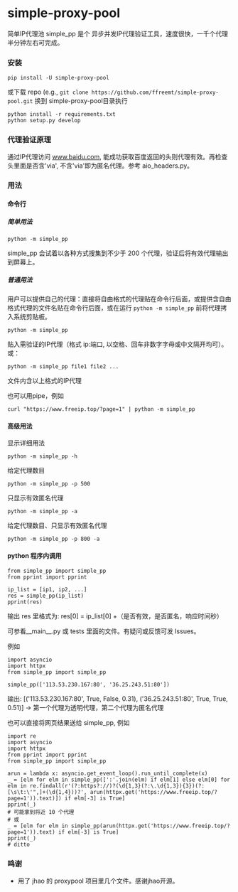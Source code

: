 # simple-proxy-pool

简单IP代理池 simple_pp 是个 异步并发IP代理验证工具，速度很快，一千个代理半分钟左右可完成。

### 安装

```pip install -U simple-proxy-pool```

或下载 repo (e.g., ```git clone https://github.com/ffreemt/simple-proxy-pool.git``` 换到 simple-proxy-pool目录执行
```
python install -r requirements.txt
python setup.py develop
```

### 代理验证原理

通过IP代理访问 www.baidu.com, 能成功获取百度返回的头则代理有效。再检查头里面是否含'via', 不含'via'即为匿名代理。参考 aio_headers.py。

### 用法

#### 命令行

##### 简单用法
```python -m simple_pp```

simple_pp 会试着以各种方式搜集到不少于 200 个代理，验证后将有效代理输出到屏幕上。

##### 普通用法

用户可以提供自己的代理：直接将自由格式的代理贴在命令行后面，或提供含自由格式代理的文件名贴在命令行后面，或在运行 `python -m simple_pp` 前将代理拷入系统剪贴板。

```python -m simple_pp```

贴入需验证的IP代理（格式 ip:端口, 以空格、回车非数字字母或中文隔开均可）。或：

```python -m simple_pp file1 file2 ...```

文件内含以上格式的IP代理

也可以用pipe，例如
```
curl "https://www.freeip.top/?page=1" | python -m simple_pp
```
#### 高级用法

显示详细用法

```python -m simple_pp -h```

给定代理数目

```python -m simple_pp -p 500```

只显示有效匿名代理

```python -m simple_pp -a```

给定代理数目、只显示有效匿名代理

```python -m simple_pp -p 800 -a```

#### python 程序内调用
```
from simple_pp import simple_pp
from pprint import pprint

ip_list = [ip1, ip2, ...]
res = simple_pp(ip_list)
pprint(res)
```

输出 res 里格式为: res[0] = ip_list[0] +（是否有效，是否匿名，响应时间秒）

可参看__main__.py 或 tests 里面的文件。有疑问或反馈可发 Issues。

例如
```
import asyncio
import httpx
from simple_pp import simple_pp

simple_pp(['113.53.230.167:80', '36.25.243.51:80'])
```
输出: [('113.53.230.167:80', True, False, 0.31),
('36.25.243.51:80', True, True, 0.51)]
-> 第一个代理为透明代理，第二个代理为匿名代理

也可以直接将网页结果送给 simple_pp, 例如
```
import re
import asyncio
import httpx
from pprint import pprint
from simple_pp import simple_pp

arun = lambda x: asyncio.get_event_loop().run_until_complete(x)
_ = [elm for elm in simple_pp([':'.join(elm) if elm[1] else elm[0] for elm in re.findall(r'(?:https?://)?(\d{1,3}(?:\.\d{1,3}){3})(?:[\s\t:\'",]+(\d{1,4}))?', arun(httpx.get('https://www.freeip.top/?page=1')).text)]) if elm[-3] is True]
pprint(_)
# 可能拿到将近 10 个代理
# 或
_ = [elm for elm in simple_pp(arun(httpx.get('https://www.freeip.top/?page=1')).text) if elm[-3] is True]
pprint(_)
# ditto

```

### 鸣谢

* 用了 jhao 的 proxypool 项目里几个文件。感谢jhao开源。
